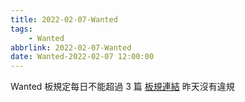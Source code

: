 ```yaml
---
title: 2022-02-07-Wanted
tags:
    - Wanted
abbrlink: 2022-02-07-Wanted
date: Wanted-2022-02-07 12:00:00
---
```

Wanted 板規定每日不能超過 3 篇 [板規連結](https://www.ptt.cc/bbs/Wanted/M.1608829773.A.D3B.html)
昨天沒有違規